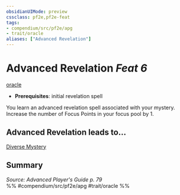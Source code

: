 ```yaml
---
obsidianUIMode: preview
cssclass: pf2e,pf2e-feat
tags:
- compendium/src/pf2e/apg
- trait/oracle
aliases: ["Advanced Revelation"]
---
```

# Advanced Revelation  *Feat 6*  
[oracle](../../Rules/traits/oracle-apg.md)  

- **Prerequisites**: initial revelation spell

You learn an advanced revelation spell associated with your mystery. Increase the number of Focus Points in your focus pool by 1.

## Advanced Revelation leads to...

[Diverse Mystery](diverse-mystery-apg.md)

## Summary

*Source: Advanced Player's Guide p. 79*  
%% #compendium/src/pf2e/apg #trait/oracle %%